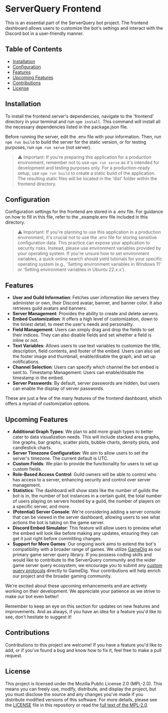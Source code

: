 # ServerQuery Frontend
This is an essential part of the ServerQuery bot project. The frontend dashboard allows users to customize the bot's settings and interact with the Discord bot in a user-friendly manner.

## Table of Contents
* [Installation](https://github.com/ihasTaco/ServerQuery-Node/tree/main/frontend#installation)
* [Configuration](https://github.com/ihasTaco/ServerQuery-Node/tree/main/frontend#configuration)
* [Features](https://github.com/ihasTaco/ServerQuery-Node/tree/main/frontend#features)
* [Upcoming Features](https://github.com/ihasTaco/ServerQuery-Node/tree/main/frontend#upcoming-features)
* [Contributions](https://github.com/ihasTaco/ServerQuery-Node/tree/main/frontend#contributions)
* [License](https://github.com/ihasTaco/ServerQuery-Node/tree/main/frontend#license)


## Installation
To install the frontend server's dependencies, navigate to the 'frontend' directory in your terminal and run `npm install`. This command will install all the necessary dependencies listed in the package.json file.

Before running the server, edit the .env file with your information. Then, run `npm run build` to build the server for the static version, or for testing purposes, run `npm run serve` (not server).

> :warning: Important: If you're preparing this application for a production environment, remember not to use `npm run serve` as it's intended for development and testing purposes only. For a production-ready setup, use `npm run build` to create a static build of the application. The resulting static files will be located in the 'dist' folder within the frontend directory.

## Configuration
Configuration settings for the frontend are stored in a .env file. For guidance on how to fill in this file, refer to the _example.env file included in this directory.

> :warning: Important: If you're planning to use this application in a production environment, it's crucial not to use the .env file for storing sensitive configuration data. This practice can expose your application to security risks. Instead, please use environment variables provided by your operating system. If you're unsure how to set environment variables, a quick online search should yield tutorials for your specific operating system (e.g., 'Setting environment variables in Windows 11' or 'Setting environment variables in Ubuntu 22.x.x').

## Features

* **User and Guild Information**: Fetches user information like servers they administer or own, their Discord avatar, banner, and banner color. It also retrieves guild avatars and banners.
* **Server Management**: Provides the ability to create and delete servers.
* **Embed Customization**: It offers a high level of customization, down to the tiniest detail, to meet the user's needs and personality.
* **Field Management**: Users can simply drag and drop the fields to set their indices. They can also disable fields and set whether a field is inline or not.
* **Text Variables**: Allows users to use text variables to customize the title, description, field contents, and footer of the embed. Users can also set the footer image and thumbnail, enable/disable the graph, and set up notifications.
* **Channel Selection**: Users can specify which channel the bot embed is sent to.
Timestamp Management: Users can enable/disable the timestamp in the embed.
* **Server Passwords**: By default, server passwords are hidden, but users can enable the display of server passwords.

These are just a few of the many features of the frontend dashboard, which offers a myriad of customization options.

## Upcoming Features
* **Additional Graph Types**: We plan to add more graph types to better cater to data visualization needs. This will include stacked area graphs, line graphs, bar graphs, scatter plots, bubble charts, density plots, and candlestick charts.
* **Server Timezone Configuration**: We aim to allow users to set the server's timezone. The current default is UTC.
* **Custom Fields**: We plan to provide the functionality for users to set up custom fields.
* **Role-Based Access Control**: Guild owners will be able to control who has access to a server, enhancing security and control over server management.
* **Statistics**: The dashboard will show stats like the number of guilds the bot is in, the number of bot instances in a certain guild, the total number of users playing on servers hosted by a guild, the number of players on a specific server, and more.
* **(Potential) Server Console**: We're considering adding a server console that can be viewed in the server dashboard, allowing users to see what actions the bot is taking on the game server.
* **Discord Embed Simulator**: This feature will allow users to preview what the embed will look like before making any updates, ensuring they can get it just right before committing changes.
* **Support for More Games**: Our ongoing work aims to extend the bot's compatibility with a broader range of games. We utilize [GameDig](https://github.com/gamedig/node-gamedig) as our primary game server query library. If you possess coding skills and would like to contribute to the ServerQuery community and the wider game server query ecosystem, we encourage you to submit any [custom query protocols](https://github.com/gamedig/node-gamedig#not-supported-yet) directly to GameDig. Your contributions will help enrich our project and the broader gaming community.

We're excited about these upcoming enhancements and are actively working on their development. We appreciate your patience as we strive to make our bot even better!

Remember to keep an eye on this section for updates on new features and improvements. And as always, if you have an idea for a feature you'd like to see, don't hesitate to suggest it!

## Contributions
Contributions to this project are welcome! If you have a feature you'd like to add, or if you've found a bug and know how to fix it, feel free to make a pull request.

## License
This project is licensed under the Mozilla Public License 2.0 (MPL-2.0). This means you can freely use, modify, distribute, and display the project, but you must disclose the source and any changes you've made if you distribute modified versions of this software. For more details, please see the [LICENSE](https://github.com/ihasTaco/ServerQuery-Node/blob/main/LICENSE) file in this repository or read the [full text of the MPL-2.0](https://www.mozilla.org/en-US/MPL/2.0/).
